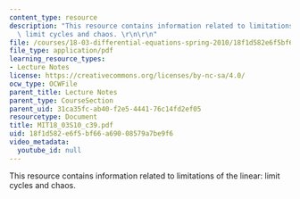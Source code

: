 ```yaml
---
content_type: resource
description: "This resource contains information related to limitations of the linear:\
  \ limit cycles and chaos. \r\n\r\n"
file: /courses/18-03-differential-equations-spring-2010/18f1d582e6f5bf66a69008579a7be9f6_MIT18_03S10_c39.pdf
file_type: application/pdf
learning_resource_types:
- Lecture Notes
license: https://creativecommons.org/licenses/by-nc-sa/4.0/
ocw_type: OCWFile
parent_title: Lecture Notes
parent_type: CourseSection
parent_uid: 31ca35fc-ab40-f2e5-4441-76c14fd2ef05
resourcetype: Document
title: MIT18_03S10_c39.pdf
uid: 18f1d582-e6f5-bf66-a690-08579a7be9f6
video_metadata:
  youtube_id: null
---
```

This resource contains information related to limitations of the linear: limit cycles and chaos. 

